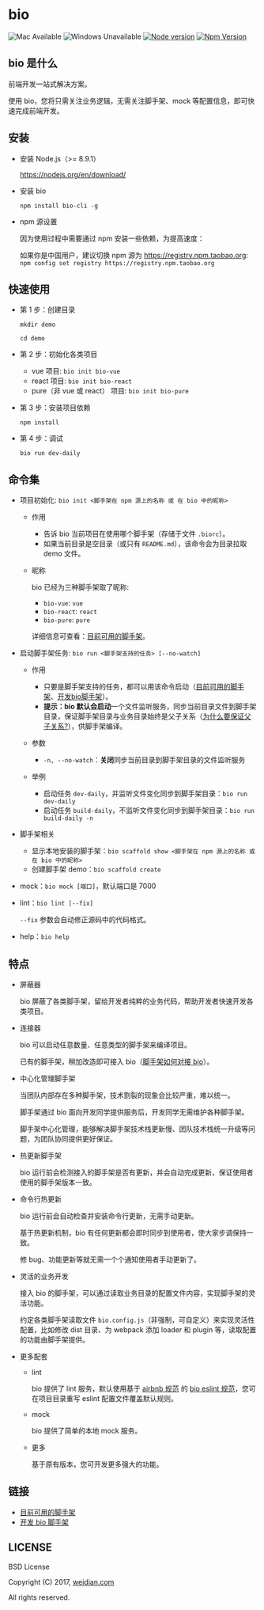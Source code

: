 # bio

![Mac Available](https://img.shields.io/badge/Mac-available-brightgreen.svg) ![Windows Unavailable](https://img.shields.io/badge/Windows-unavailable-red.svg) [![Node version](https://img.shields.io/badge/node-%3E%3D%208.9.1-brightgreen.svg)](http://nodejs.org/) [![Npm Version](https://img.shields.io/badge/npm-%3E%3D%205.5.1-brightgreen.svg)](https://www.npmjs.com/)

## bio 是什么

前端开发一站式解决方案。

使用 bio，您将只需关注业务逻辑，无需关注脚手架、mock 等配置信息，即可快速完成前端开发。

## 安装

+   安装 Node.js（>= 8.9.1）

    https://nodejs.org/en/download/

+   安装 bio

    ```
    npm install bio-cli -g
    ```

+   npm 源设置

    因为使用过程中需要通过 npm 安装一些依赖，为提高速度：

    如果你是中国用户，建议切换 npm 源为 https://registry.npm.taobao.org: `npm config set registry https://registry.npm.taobao.org`
    
## 快速使用

+   第 1 步：创建目录

    `mkdir demo`

    `cd demo`
    
+   第 2 步：初始化各类项目
    
    +   vue 项目: `bio init bio-vue`
    +   react 项目: `bio init bio-react`
    +   pure（非 vue 或 react） 项目: `bio init bio-pure`

+   第 3 步：安装项目依赖

    ```
    npm install
    ```
    
+   第 4 步：调试
    
    ```
    bio run dev-daily
    ```

## 命令集

+   项目初始化: `bio init <脚手架在 npm 源上的名称 或 在 bio 中的昵称>`

    +   作用
        +   告诉 bio 当前项目在使用哪个脚手架（存储于文件 `.biorc`）。
        +   如果当前目录是空目录（或只有 `README.md`），该命令会为目录拉取 demo 文件。
        
    +   昵称
    
        bio 已经为三种脚手架取了昵称:
        
        +   `bio-vue`: `vue`
        +   `bio-react`: `react`
        +   `bio-pure`: `pure`
        
        详细信息可查看：[目前可用的脚手架](./docs/cn/目前bio可用的脚手架.md)。

+   启动脚手架任务: `bio run <脚手架支持的任务> [--no-watch]`

    +   作用

        +   只要是脚手架支持的任务，都可以用该命令启动（[目前可用的脚手架](./docs/cn/目前bio可用的脚手架.md)、[开发bio脚手架](./docs/cn/开发bio脚手架.md)）。
        +   **提示：**bio 默认会**启动**一个文件监听服务，同步当前目录文件到脚手架目录，保证脚手架目录与业务目录始终是父子关系（[为什么要保证父子关系?](https://github.com/hoperyy/deep-webpack/issues/8)），供脚手架编译。

    +   参数
        +   `-n, --no-watch`：**关闭**同步当前目录到脚手架目录的文件监听服务

    +   举例
        +   启动任务 `dev-daily`，并监听文件变化同步到脚手架目录：`bio run dev-daily`
        +   启动任务 `build-daily`，不监听文件变化同步到脚手架目录：`bio run build-daily -n`

+   脚手架相关

    +   显示本地安装的脚手架：`bio scaffold show <脚手架在 npm 源上的名称 或 在 bio 中的昵称>`
    +   创建脚手架 demo：`bio scaffold create`
    
+   mock：`bio mock [端口]`，默认端口是 7000

+   lint：`bio lint [--fix]`

    `--fix` 参数会自动修正源码中的代码格式。

+   help：`bio help`

## 特点

+   屏蔽器

    bio 屏蔽了各类脚手架，留给开发者纯粹的业务代码，帮助开发者快速开发各类项目。
    
+   连接器

    bio 可以启动任意数量、任意类型的脚手架来编译项目。
    
    已有的脚手架，稍加改造即可接入 bio（[脚手架如何对接 bio](./docs/cn/开发bio脚手架.md)）。

+   中心化管理脚手架

    当团队内部存在多种脚手架，技术割裂的现象会比较严重，难以统一。
    
    脚手架通过 bio 面向开发同学提供服务后，开发同学无需维护各种脚手架。

    脚手架中心化管理，能够解决脚手架技术栈更新慢、团队技术栈统一升级等问题，为团队协同提供更好保证。
    
+   热更新脚手架
    
    bio 运行前会检测接入的脚手架是否有更新，并会自动完成更新，保证使用者使用的脚手架版本一致。
    
+   命令行热更新

    bio 运行前会自动检查并安装命令行更新，无需手动更新。

    基于热更新机制，bio 有任何更新都会即时同步到使用者，使大家步调保持一致。

    修 bug、功能更新等就无需一个个通知使用者手动更新了。

+   灵活的业务开发

    接入 bio 的脚手架，可以通过读取业务目录的配置文件内容，实现脚手架的灵活功能。

    约定各类脚手架读取文件 `bio.config.js`（非强制，可自定义）来实现灵活性配置，比如修改 dist 目录、为 webpack 添加 loader 和 plugin 等，读取配置的功能由脚手架提供。

+   更多配套

    +   lint

        bio 提供了 lint 服务，默认使用基于 [airbnb 规范](https://github.com/airbnb/javascript) 的 [bio eslint 规范](./docs/cn/bio-eslint规范.md)，您可在项目目录重写 eslint 配置文件覆盖默认规则。

    +   mock

        bio 提供了简单的本地 mock 服务。

    +   更多

        基于原有版本，您可开发更多强大的功能。
    
## 链接

+   [目前可用的脚手架](./docs/cn/目前bio可用的脚手架.md)
+   [开发 bio 脚手架](./docs/cn/开发bio脚手架.md)

## LICENSE

BSD License

Copyright (C) 2017, [weidian.com](https://www.weidian.com/)

All rights reserved.
